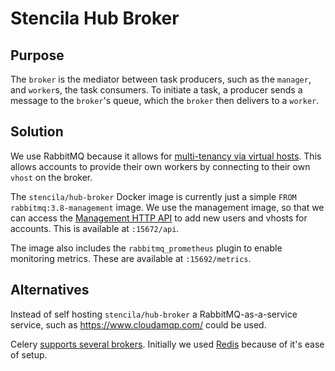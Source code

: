# Stencila Hub Broker

## Purpose

The `broker` is the mediator between task producers, such as the `manager`, and `worker`s, the task consumers. To initiate a task, a producer sends a message to the `broker`'s queue, which the `broker` then delivers to a `worker`.

## Solution

We use RabbitMQ because it allows for [multi-tenancy via virtual hosts](https://www.rabbitmq.com/vhosts.html). This allows accounts to provide their own workers by connecting to their own `vhost` on the broker.

The `stencila/hub-broker` Docker image is currently just a simple `FROM rabbitmq:3.8-management` image. We use the management image, so that we can access the [Management HTTP API](https://www.rabbitmq.com/management.html#http-api) to add new users and vhosts for accounts. This is available at `:15672/api`.

The image also includes the `rabbitmq_prometheus` plugin to enable monitoring metrics. These are available at `:15692/metrics`.

## Alternatives

Instead of self hosting `stencila/hub-broker` a RabbitMQ-as-a-service service, such as https://www.cloudamqp.com/ could be used.

Celery [supports several brokers](https://docs.celeryproject.org/en/latest/getting-started/brokers/index.html). Initially we used [Redis](https://redis.io/) because of it's ease of setup.
